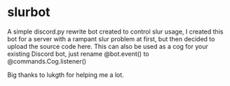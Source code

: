 # slurbot
A simple discord.py rewrite bot created to control slur usage, I created this bot for a server with a rampant slur problem at first, but then decided to upload the source code here. This can also be used as a cog for your existing Discord bot, just rename  @bot.event() to @commands.Cog.listener()

Big thanks to lukgth for helping me a lot.
